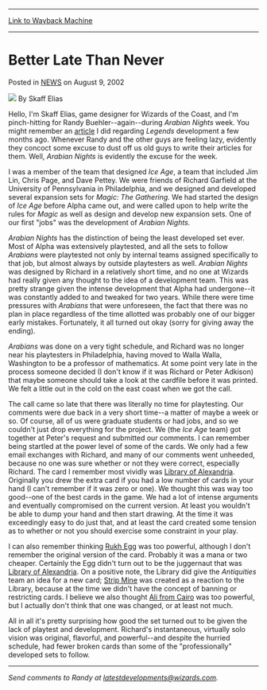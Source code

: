 
---
[Link to Wayback Machine](https://web.archive.org/web/20201112040207/https://magic.wizards.com/en/articles/archive/better-late-never-2002-08-09)

[_metadata_:author]:- "Skaff Elias"
[_metadata_:description]:- "Hello, I'm Skaff Elias, game designer for Wizards of the Coast, and I'm pinch-hitting for Randy Buehler--again--during Arabian Nights week. You might remember an article I did regarding Legends development a few months ago. Whenever Randy and the other guys are feeling lazy, evidently they concoct some excuse to dust off us old guys to write their articles for them. Well, Arabian Nights is evidently the excuse for the week."
[_metadata_:generator]:- "Drupal 7 (http://drupal.org)"
[_metadata_:node]:- "287611"
[_metadata_:publish_date]:- "2002-08-09"
[_metadata_:source]:- "div-main-content"
[_metadata_:title]:- "Better Late Than Never"
[_metadata_:wayback_capture_timestamp]:- "2020-11-12 04:02:07"
[_metadata_:wayback_raw_url]:- "https://web.archive.org/web/20201112040207id_/https://magic.wizards.com/en/articles/archive/better-late-never-2002-08-09"
[_metadata_:wayback_url]:- "https://magic.wizards.com/en/articles/archive/better-late-never-2002-08-09"
---


Better Late Than Never
======================



 Posted in [NEWS](/en/articles?source=MX_Nav2020)
 on August 9, 2002 






![](https://media.magic.wizards.com/styles/auth_small/public/images/person/authorpic_skaffelias.jpg)
By Skaff Elias











Hello, I'm Skaff Elias, game designer for Wizards of the Coast, and I'm pinch-hitting for Randy Buehler--again--during *Arabian Nights* week. You might remember an [article](http://archive.wizards.com/Magic/Magazine/Article.aspx?x=mtgcom/daily/rb10) I did regarding *Legends* development a few months ago. Whenever Randy and the other guys are feeling lazy, evidently they concoct some excuse to dust off us old guys to write their articles for them. Well, *Arabian Nights* is evidently the excuse for the week.


I was a member of the team that designed *Ice Age*, a team that included Jim Lin, Chris Page, and Dave Pettey. We were friends of Richard Garfield at the University of Pennsylvania in Philadelphia, and we designed and developed several expansion sets for *Magic: The Gathering.* We had started the design of *Ice Age* before Alpha came out, and were called upon to help write the rules for *Magic* as well as design and develop new expansion sets. One of our first "jobs" was the development of *Arabian Nights.*


*Arabian Nights* has the distinction of being the least developed set ever. Most of Alpha was extensively playtested, and all the sets to follow *Arabians* were playtested not only by internal teams assigned specifically to that job, but almost always by outside playtesters as well. *Arabian Nights* was designed by Richard in a relatively short time, and no one at Wizards had really given any thought to the idea of a development team. This was pretty strange given the intense development that Alpha had undergone--it was constantly added to and tweaked for two years. While there were time pressures with *Arabians* that were unforeseen, the fact that there was no plan in place regardless of the time allotted was probably one of our bigger early mistakes. Fortunately, it all turned out okay (sorry for giving away the ending).


*Arabians* was done on a very tight schedule, and Richard was no longer near his playtesters in Philadelphia, having moved to Walla Walla, Washington to be a professor of mathematics. At some point very late in the process someone decided (I don't know if it was Richard or Peter Adkison) that maybe someone should take a look at the cardfile before it was printed. We felt a little out in the cold on the east coast when we got the call.


The call came so late that there was literally no time for playtesting. Our comments were due back in a very short time--a matter of maybe a week or so. Of course, all of us were graduate students or had jobs, and so we couldn't just drop everything for the project. We (the *Ice Age* team) got together at Peter's request and submitted our comments. I can remember being startled at the power level of some of the cards. We only had a few email exchanges with Richard, and many of our comments went unheeded, because no one was sure whether or not they were correct, especially Richard. The card I remember most vividly was [Library of Alexandria](http://gatherer.wizards.com/Pages/Card/Details.aspx?name=Library+of+Alexandria). Originally you drew the extra card if you had a low number of cards in your hand (I can't remember if it was zero or one). We thought this was way too good--one of the best cards in the game. We had a lot of intense arguments and eventually compromised on the current version. At least you wouldn't be able to dump your hand and then start drawing. At the time it was exceedingly easy to do just that, and at least the card created some tension as to whether or not you should exercise some constraint in your play.


I can also remember thinking [Rukh Egg](http://gatherer.wizards.com/Pages/Card/Details.aspx?name=Rukh+Egg) was too powerful, although I don't remember the original version of the card. Probably it was a mana or two cheaper. Certainly the Egg didn't turn out to be the juggernaut that was [Library of Alexandria](http://gatherer.wizards.com/Pages/Card/Details.aspx?name=Library+of+Alexandria). On a positive note, the Library did give the *Antiquities* team an idea for a new card; [Strip Mine](http://gatherer.wizards.com/Pages/Card/Details.aspx?name=Strip+Mine) was created as a reaction to the Library, because at the time we didn't have the concept of banning or restricting cards. I believe we also thought [Ali from Cairo](http://gatherer.wizards.com/Pages/Card/Details.aspx?name=Ali+from+Cairo) was too powerful, but I actually don't think that one was changed, or at least not much.


All in all it's pretty surprising how good the set turned out to be given the lack of playtest and development. Richard's instantaneous, virtually solo vision was original, flavorful, and powerful--and despite the hurried schedule, had fewer broken cards than some of the "professionally" developed sets to follow.




---

*Send comments to Randy at latestdevelopments@wizards.com.*







